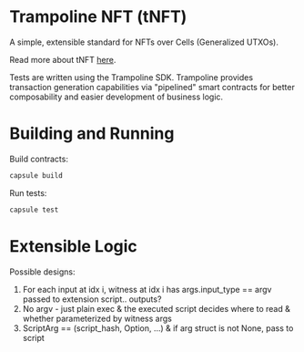 # Trampoline NFT (tNFT)

A simple, extensible standard for NFTs over Cells (Generalized UTXOs).

Read more about tNFT [here](https://mirror.xyz/tempestlabs.eth).

Tests are written using the Trampoline SDK. Trampoline provides transaction generation capabilities via "pipelined" smart contracts for better composability and easier development of business logic.
# Building and Running
Build contracts:

``` sh
capsule build
```

Run tests:

``` sh
capsule test
```

# Extensible Logic
Possible designs:
1. For each input at idx i, witness at idx i has args.input_type == argv passed to extension script.. outputs?
2. No argv - just plain exec & the executed script decides where to read & whether parameterized by witness args
3. ScriptArg == (script_hash, Option<ArgStruct>, ...) & if arg struct is not None, pass to script 